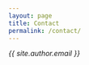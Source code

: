 ```yaml
---
layout: page
title: Contact
permalink: /contact/
---
```


<em itemprop="jobTitle">{{ site.author.email }}</em> <br>
